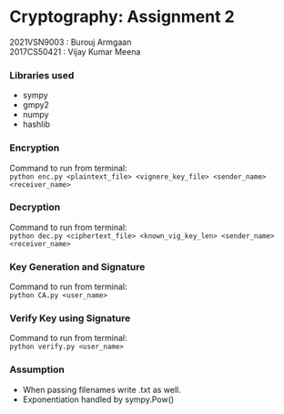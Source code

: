 # Cryptography: Assignment 2

2021VSN9003 : Burouj Armgaan <br>
2017CS50421 : Vijay Kumar Meena

### Libraries used
- sympy
- gmpy2
- numpy
- hashlib

### Encryption
Command to run from terminal:<br>
`python enc.py <plaintext_file> <vignere_key_file> <sender_name> <receiver_name>`

### Decryption
Command to run from terminal:<br>
`python dec.py <ciphertext_file> <known_vig_key_len> <sender_name> <receiver_name>`

### Key Generation and Signature
Command to run from terminal:<br>
`python CA.py <user_name>`

### Verify Key using Signature
Command to run from terminal:<br>
`python verify.py <user_name>`

### Assumption
- When passing filenames write .txt as well.
- Exponentiation handled by sympy.Pow()